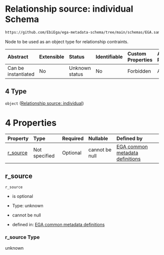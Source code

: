 # Relationship source: individual Schema

```txt
https://github.com/EbiEga/ega-metadata-schema/tree/main/schemas/EGA.sample.json#/properties/sample_relationships/items/allOf/1/anyOf/0/allOf/1/anyOf/4
```

Node to be used as an object type for relationship contraints.

| Abstract            | Extensible | Status         | Identifiable | Custom Properties | Additional Properties | Access Restrictions | Defined In                                                                   |
| :------------------ | :--------- | :------------- | :----------- | :---------------- | :-------------------- | :------------------ | :--------------------------------------------------------------------------- |
| Can be instantiated | No         | Unknown status | No           | Forbidden         | Allowed               | none                | [EGA.sample.json\*](../../../schemas/EGA.sample.json "open original schema") |

## 4 Type

`object` ([Relationship source: individual](ega-12-definitions-relationship-source-individual.md))

# 4 Properties

| Property               | Type          | Required | Nullable       | Defined by                                                                                                                                                                                                                                                     |
| :--------------------- | :------------ | :------- | :------------- | :------------------------------------------------------------------------------------------------------------------------------------------------------------------------------------------------------------------------------------------------------------- |
| [r\_source](#r_source) | Not specified | Optional | cannot be null | [EGA common metadata definitions](ega-12-definitions-relationship-source-individual-properties-r_source.md "https://github.com/EbiEga/ega-metadata-schema/tree/main/schemas/EGA.common-definitions.json#/definitions/r-source-individual/properties/r_source") |

## r\_source



`r_source`

*   is optional

*   Type: unknown

*   cannot be null

*   defined in: [EGA common metadata definitions](ega-12-definitions-relationship-source-individual-properties-r_source.md "https://github.com/EbiEga/ega-metadata-schema/tree/main/schemas/EGA.common-definitions.json#/definitions/r-source-individual/properties/r_source")

### r\_source Type

unknown

